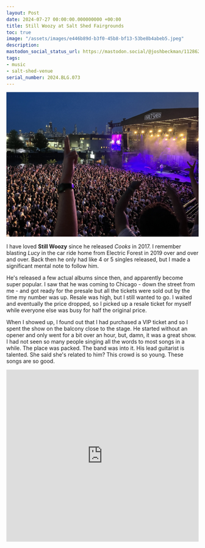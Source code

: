 ```yaml
---
layout: Post
date: 2024-07-27 00:00:00.000000000 +00:00
title: Still Woozy at Salt Shed Fairgrounds
toc: true
image: "/assets/images/e446b89d-b3f0-45b8-bf13-53be8b4abeb5.jpeg"
description:
mastodon_social_status_url: https://mastodon.social/@joshbeckman/112862543490763333
tags:
- music
- salt-shed-venue
serial_number: 2024.BLG.073
---
```

![IMG_3370](/assets/images/e446b89d-b3f0-45b8-bf13-53be8b4abeb5.jpeg)

I have loved **Still Woozy** since he released _Cooks_ in 2017. I remember blasting _Lucy_ in the car ride home from Electric Forest in 2019 over and over and over. Back then he only had like 4 or 5 singles released, but I made a significant mental note to follow him.

He's released a few actual albums since then, and apparently become super popular. I saw that he was coming to Chicago - down the street from me - and got ready for the presale but all the tickets were sold out by the time my number was up. Resale was high, but I still wanted to go. I waited and eventually the price dropped, so I picked up a resale ticket for myself while everyone else was busy for half the original price.

When I showed up, I found out that I had purchased a VIP ticket and so I spent the show on the balcony close to the stage. He started without an opener and only went for a bit over an hour, but, damn, it was a great show. I had not seen so many people singing all the words to most songs in a while. The place was packed. The band was into it. His lead guitarist is talented. She said she's related to him? This crowd is so young. These songs are so good.

<iframe allow="autoplay *; encrypted-media *;" frameborder="0" height="450" style="width:100%;max-width:660px;overflow:hidden;background:transparent;" sandbox="allow-forms allow-popups allow-same-origin allow-scripts allow-storage-access-by-user-activation allow-top-navigation-by-user-activation" src="https://embed.music.apple.com/us/album/lucy-feat-odie-single/1483283903"></iframe>
